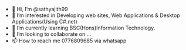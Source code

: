 - 👋 Hi, I’m @sathyajith99
- 👀 I’m interested in Developing web sites, Web Applications & Desktop Applications(Using C#.net)
- 🌱 I’m currently learning BSC(Hons)Information Technology.
- 💞️ I’m looking to collaborate on ...
- 📫 How to reach me 0776809685 via whatsapp

<!---
sathyajith99/sathyajith99 is a ✨ special ✨ repository because its `README.md` (this file) appears on your GitHub profile.
You can click the Preview link to take a look at your changes.
--->
